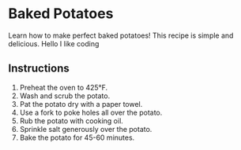 
# Baked Potatoes

Learn how to make perfect baked potatoes! This recipe is simple and delicious.
Hello I like coding

## Instructions

1. Preheat the oven to 425°F.
2. Wash and scrub the potato.
3. Pat the potato dry with a paper towel.
4. Use a fork to poke holes all over the potato.
5. Rub the potato with cooking oil.
6. Sprinkle salt generously over the potato.
7. Bake the potato for 45-60 minutes.